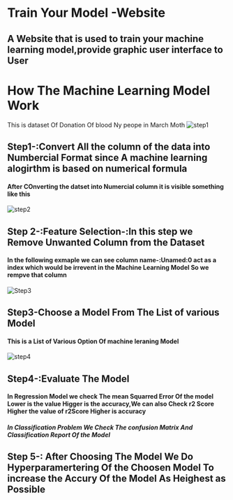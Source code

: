 # Train Your Model -Website
## A Website that is used to train your machine learning model,provide graphic user interface to User


# How The Machine Learning Model Work
This is dataset Of Donation Of blood Ny peope in March Moth 
![step1](https://user-images.githubusercontent.com/83647407/230238610-1f3d659e-993a-46b8-8b16-348acb98ed5a.png)
## Step1-:Convert All the column of the data into Numbercial Format since A machine learning alogirthm is based on numerical formula 
#### After COnverting the datset into Numercial column it is visible something like this
![step2](https://user-images.githubusercontent.com/83647407/230238910-469ea71c-e4f2-4e51-a2b1-08e82594bb3e.png)

## Step 2-:Feature Selection-:In this step we Remove Unwanted Column from the Dataset 
#### In the following exmaple we can see column name-:Unamed:0 act as a index which would be irrevent in the Machine Learning Model So we rempve that column
![Step3](https://user-images.githubusercontent.com/83647407/230239691-6214999a-2256-46f3-83c3-65c8db0a19d3.png)

## Step3-Choose a Model From The List of various Model
#### This is a List of Various Option Of machine leraning Model
![step4](https://user-images.githubusercontent.com/83647407/230240378-a88d8b6e-f0bc-409c-b50e-865fff2c6f32.png)

## Step4-:Evaluate The Model 
#### In Regression Model we check The mean Squarred Error Of the model Lower is the value Higger is the accuracy,We can also Check r2 Score Higher the value of r2Score Higher is accuracy

##### In Classification Problem We Check The confusion Matrix And Classification Report Of the Model



## Step 5-: After Choosing The Model We Do Hyperparamertering Of the Choosen Model To increase the Accury Of the Model As Heighest as Possible




